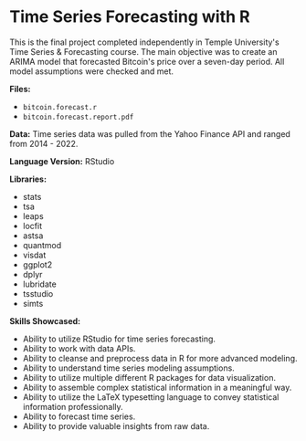 
# Time Series Forecasting with R

This is the final project completed independently in Temple University's Time Series & Forecasting course. The main objective was to create an ARIMA model that forecasted Bitcoin's price over a seven-day period. All model assumptions were checked and met.

**Files:**
- `bitcoin.forecast.r`
- `bitcoin.forecast.report.pdf`

**Data:**
Time series data was pulled from the Yahoo Finance API and ranged from 2014 - 2022.

**Language Version:**
RStudio

**Libraries:**
- stats
- tsa
- leaps
- locfit
- astsa
- quantmod
- visdat
- ggplot2
- dplyr
- lubridate
- tsstudio
- simts

**Skills Showcased:**
- Ability to utilize RStudio for time series forecasting.
- Ability to work with data APIs.
- Ability to cleanse and preprocess data in R for more advanced modeling.
- Ability to understand time series modeling assumptions.
- Ability to utilize multiple different R packages for data visualization.
- Ability to assemble complex statistical information in a meaningful way.
- Ability to utilize the LaTeX typesetting language to convey statistical information professionally.
- Ability to forecast time series.
- Ability to provide valuable insights from raw data.

